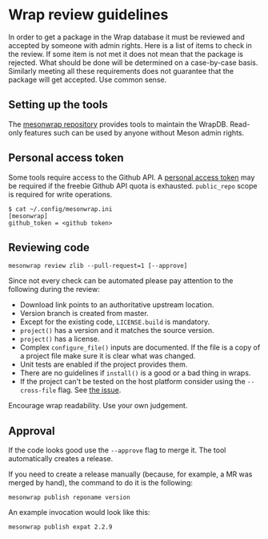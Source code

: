 # Wrap review guidelines

In order to get a package in the Wrap database it must be reviewed and
accepted by someone with admin rights. Here is a list of items to
check in the review. If some item is not met it does not mean that the
package is rejected. What should be done will be determined on a
case-by-case basis. Similarly meeting all these requirements does not
guarantee that the package will get accepted. Use common sense.

## Setting up the tools

The [mesonwrap repository](https://github.com/mesonbuild/mesonwrap) provides tools
to maintain the WrapDB. Read-only features such can be used by anyone without Meson admin rights.

## Personal access token

Some tools require access to the Github API.
A [personal access token](https://github.com/settings/tokens) may be required
if the freebie Github API quota is exhausted. `public_repo` scope is required
for write operations.

```
$ cat ~/.config/mesonwrap.ini
[mesonwrap]
github_token = <github token>
```

## Reviewing code

```
mesonwrap review zlib --pull-request=1 [--approve]
```

Since not every check can be automated please pay attention to the following during the review:

- Download link points to an authoritative upstream location.
- Version branch is created from master.
- Except for the existing code, `LICENSE.build` is mandatory.
- `project()` has a version and it matches the source version.
- `project()` has a license.
- Complex `configure_file()` inputs are documented.
  If the file is a copy of a project file make sure it is clear what was changed.
- Unit tests are enabled if the project provides them.
- There are no guidelines if `install()` is a good or a bad thing in wraps.
- If the project can't be tested on the host platform consider using the `--cross-file` flag.
  See [the issue](https://github.com/mesonbuild/mesonwrap/issues/125).

Encourage wrap readability. Use your own judgement.

## Approval

If the code looks good use the `--approve` flag to merge it.
The tool automatically creates a release.

If you need to create a release manually (because, for example, a MR
was merged by hand), the command to do it is the following:

```shell
mesonwrap publish reponame version
```

An example invocation would look like this:

```shell
mesonwrap publish expat 2.2.9
```
